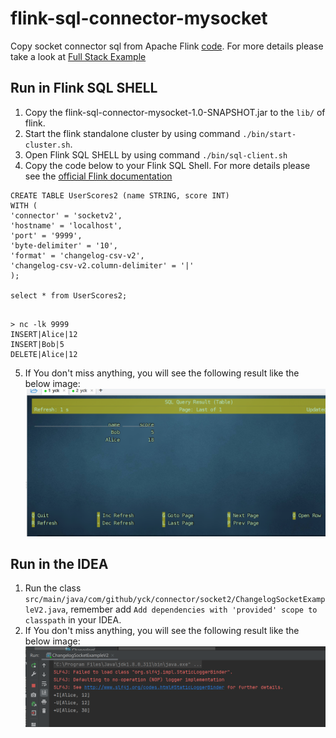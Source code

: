 # flink-sql-connector-mysocket
Copy socket connector sql from Apache Flink [code](https://github.com/apache/flink/blob/master/flink-examples/flink-examples-table/src/main/java/org/apache/flink/table/examples/java/connectors/SocketDynamicTableFactory.java).
For more details please take a look at [Full Stack Example](https://nightlies.apache.org/flink/flink-docs-master/docs/dev/table/sourcessinks/#full-stack-example)

## Run in Flink SQL SHELL
1. Copy the flink-sql-connector-mysocket-1.0-SNAPSHOT.jar to the `lib/` of flink.
2. Start the flink standalone cluster by using command `./bin/start-cluster.sh`.
3. Open Flink SQL SHELL by using command `./bin/sql-client.sh`
4. Copy the code below to your Flink SQL Shell. For more details please see the [official Flink documentation](https://nightlies.apache.org/flink/flink-docs-master/docs/dev/table/sourcessinks/#full-stack-example)
```shell
CREATE TABLE UserScores2 (name STRING, score INT)
WITH (
'connector' = 'socketv2',
'hostname' = 'localhost',
'port' = '9999',
'byte-delimiter' = '10',
'format' = 'changelog-csv-v2',
'changelog-csv-v2.column-delimiter' = '|'
);

select * from UserScores2;
```
```shell

> nc -lk 9999
INSERT|Alice|12
INSERT|Bob|5
DELETE|Alice|12
```
5. If You don't miss anything, you will see the following result like the below image:
![](img/result.png)

## Run in the IDEA
1. Run the class `src/main/java/com/github/yck/connector/socket2/ChangelogSocketExampleV2.java`, remember add `Add dependencies with 'provided' scope to classpath` in your IDEA.
2. If You don't miss anything, you will see the following result like the below image:
![](img/result_in_idea.png)